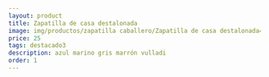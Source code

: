 ```yaml
---
layout: product
title: Zapatilla de casa destalonada
image: img/productos/zapatilla caballero/Zapatilla de casa destalonada=25=destacado3=azul marino gris marrón vulladi.webp
price: 25
tags: destacado3
description: azul marino gris marrón vulladi
order: 1
---
```

